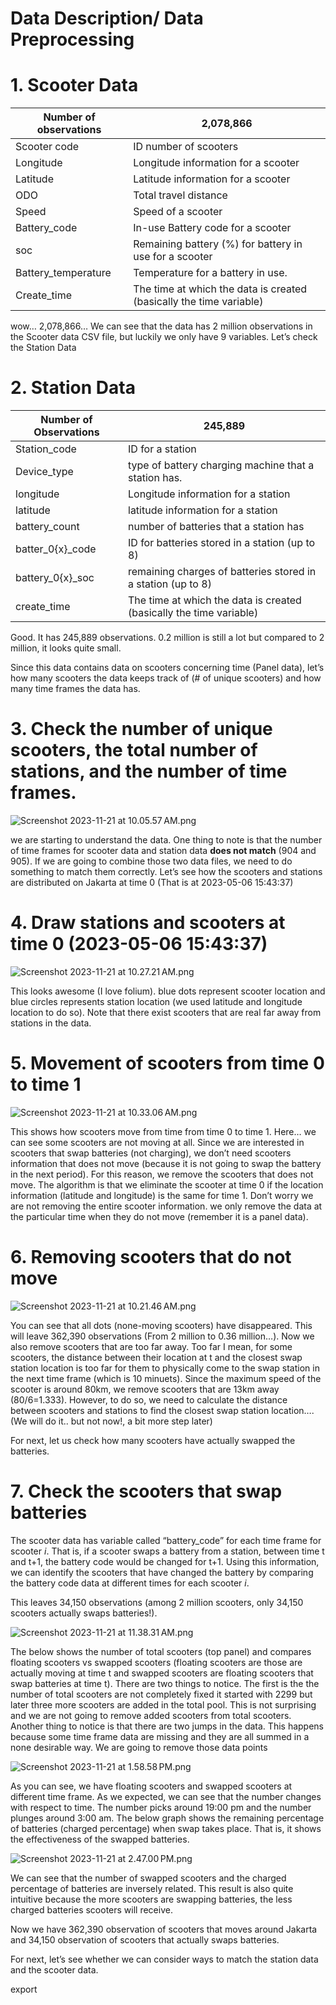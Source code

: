 # Data Description/ Data Preprocessing

[](https://github.com/kairass/swap_station_battery_optimization/blob/main/Preparing_data.ipynb)

# 1. Scooter Data

| Number of observations | 2,078,866 |
| --- | --- |
| Scooter code | ID number of scooters |
| Longitude | Longitude information for a scooter |
| Latitude | Latitude information  for a scooter |
| ODO | Total travel distance |
| Speed | Speed of a scooter |
| Battery_code | In-use Battery code for a scooter |
| soc | Remaining battery (%) for battery in use for a scooter |
| Battery_temperature | Temperature for a battery in use. |
| Create_time | The time at which the data is created (basically the time variable) |

wow… 2,078,866… We can see that the data has 2 million observations in the Scooter data CSV file, but luckily we only have 9 variables. Let’s check the Station Data

# 2. Station Data

| Number of Observations | 245,889 |
| --- | --- |
| Station_code | ID for a station |
| Device_type | type of battery charging machine that a station has. |
| longitude | Longitude information for a station |
| latitude | latitude information for a station |
| battery_count | number of batteries that a station has |
| batter_0{x}_code | ID for batteries stored in a station (up to 8) |
| battery_0{x}_soc | remaining charges of batteries stored in a station (up to 8) |
| create_time | The time at which the data is created (basically the time variable) |

Good. It has 245,889 observations. 0.2 million is still a lot but compared to 2 million, it looks quite small. 

Since this data contains data on scooters concerning time (Panel data), let’s how many scooters the data keeps track of (# of unique scooters) and how many time frames the data has. 

# 3. Check the number of unique scooters, the total number of stations, and the number of time frames.

![Screenshot 2023-11-21 at 10.05.57 AM.png](Data%20Description%20Data%20Preprocessing%201caa68615e5d494ebb28e4f8b333b0f7/Screenshot_2023-11-21_at_10.05.57_AM.png)

 we are starting to understand the data. One thing to note is that the number of time frames for scooter data and station data **does not match** (904 and 905). If we are going to combine those two data files, we need to do something to match them correctly.  Let’s see how the scooters and stations are distributed on Jakarta at time 0 (That is at 2023-05-06 15:43:37)

# 4. Draw stations and scooters at time 0 (2023-05-06 15:43:37)

![Screenshot 2023-11-21 at 10.27.21 AM.png](Data%20Description%20Data%20Preprocessing%201caa68615e5d494ebb28e4f8b333b0f7/Screenshot_2023-11-21_at_10.27.21_AM.png)

This looks awesome (I love folium). blue dots represent scooter location and blue circles represents station location (we used latitude and longitude location to do so). Note that there exist scooters that are real far away from stations in the data.

# 5. Movement of scooters from time 0 to time 1

![Screenshot 2023-11-21 at 10.33.06 AM.png](Data%20Description%20Data%20Preprocessing%201caa68615e5d494ebb28e4f8b333b0f7/Screenshot_2023-11-21_at_10.33.06_AM.png)

This shows how scooters move from time from time 0 to time 1. Here… we can see some scooters are not moving at all. Since we are interested in scooters that swap batteries (not charging), we don’t need scooters information that does not move (because it is not going to swap the battery in the next period). For this reason, we remove the scooters that does not move. The algorithm is that we eliminate the scooter at time 0 if the location information (latitude and longitude) is the same for time 1. Don’t worry we are not removing the entire scooter information. we only remove the data at the particular time when they do not move (remember it is a panel data).

# 6. Removing scooters that do not move

![Screenshot 2023-11-21 at 10.21.46 AM.png](Data%20Description%20Data%20Preprocessing%201caa68615e5d494ebb28e4f8b333b0f7/Screenshot_2023-11-21_at_10.21.46_AM.png)

You can see that all dots (none-moving scooters) have disappeared. This will leave 362,390 observations (From 2 million to 0.36 million…).  Now we also remove scooters that are too far away. Too far I mean, for some scooters, the distance between their location at t and the closest swap station location is too far for them to physically come to the swap station in the next time frame (which is 10 minuets). Since the maximum speed of the scooter is around 80km, we remove scooters that are 13km away (80/6=1.333). However, to do so, we need to calculate the distance between scooters and stations to find the closest swap station location…. (We will do it.. but not now!, a bit more step later)

For next, let us check how many scooters have actually swapped the batteries.

# 7. Check the scooters that swap batteries

The scooter data has variable called “battery_code” for each time frame for scooter *i*. That is, if a scooter swaps a battery from a station, between time t and t+1, the battery code would be changed for t+1. Using this information, we can identify the scooters that have changed the battery by comparing the battery code data at different times for each scooter *i*.

This leaves 34,150 observations (among 2 million scooters, only 34,150 scooters actually swaps batteries!). 

![Screenshot 2023-11-21 at 11.38.31 AM.png](Data%20Description%20Data%20Preprocessing%201caa68615e5d494ebb28e4f8b333b0f7/Screenshot_2023-11-21_at_11.38.31_AM.png)

The below shows the number of total scooters (top panel) and compares floating scooters vs swapped scooters (floating scooters are those are actually moving at time t and swapped scooters are floating scooters that swap batteries at time t). There are two things to notice. The first is the the number of total scooters are not completely fixed it started with 2299 but later three more scooters are added in the total pool. This is not surprising and we are not going to remove added scooters from total scooters. Another thing to notice is that there are two jumps in the data. This happens because some time frame data are missing and they are all summed in a none desirable way. We are going to remove those data points

![Screenshot 2023-11-21 at 1.58.58 PM.png](Data%20Description%20Data%20Preprocessing%201caa68615e5d494ebb28e4f8b333b0f7/Screenshot_2023-11-21_at_1.58.58_PM.png)

As you can see, we have floating scooters and swapped scooters at different time frame. As we expected, we can see that the number changes with respect to time. The number picks around 19:00 pm and the number plunges around 3:00 am. The below graph shows the remaining percentage of batteries (charged percentage) when swap takes place. That is, it shows the effectiveness of the swapped batteries.

![Screenshot 2023-11-21 at 2.47.00 PM.png](Data%20Description%20Data%20Preprocessing%201caa68615e5d494ebb28e4f8b333b0f7/Screenshot_2023-11-21_at_2.47.00_PM.png)

We can see that the number of swapped scooters and the charged percentage of batteries are inversely related. This result is also quite intuitive because the more scooters are swapping batteries, the less charged batteries scooters will receive.

[](https://github.com/kairass/swap_station_battery_optimization/blob/main/Preparing_data.ipynb)

Now we have 362,390 observation of scooters that moves around Jakarta and 34,150 observation of scooters that actually swaps batteries. 

 For next, let’s see whether we can consider ways to match the station data and the scooter data.

export